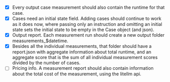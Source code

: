 - [x] Every output case measurement should also contain the runtime for that case.
- [x] Cases need an initial state field. Adding cases should continue to work as it does now, where passing only an instruction and omitting an initial state sets the initial state to be empty in the Case object (and json).
- [x] Output report. Each measurement run should create a new output folder measurements_$datetime.
- [x] Besides all the individual measurements, that folder should have a report.json with aggregate information about total runtime, and an aggregate score that is the sum of all individual measurement scores divided by the number of cases.
- [ ] Pricing info. A measurement report should also contain information about the total cost of the measurement, using the litellm api.
